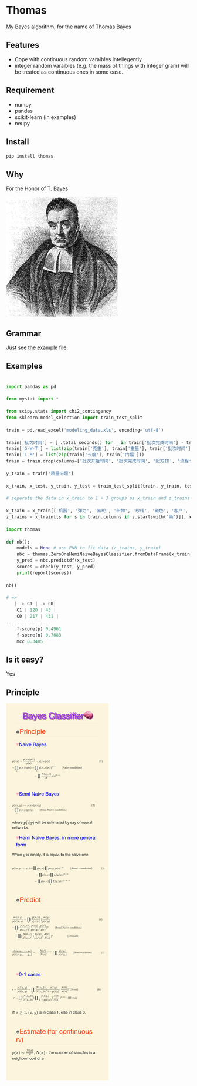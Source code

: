 # Thomas
My Bayes algorithm, for the name of Thomas Bayes

## Features
* Cope with continuous random varaibles intellegently.
* integer random varaibles (e.g. the mass of things with integer gram) will be treated as continuous ones in some case.

## Requirement
* numpy
* pandas
* scikit-learn (in examples)
* neupy

## Install

`pip install thomas`

## Why
For the Honor of T. Bayes

![](https://github.com/Freakwill/Thomas/blob/master/Thomas_Bayes.gif)


## Grammar
Just see the example file.

## Examples

```python

import pandas as pd

from mystat import *

from scipy.stats import chi2_contingency
from sklearn.model_selection import train_test_split

train = pd.read_excel('modeling_data.xls', encoding='utf-8')

train['批次时间'] = [_.total_seconds() for _ in train['批次完成时间'] - train['批次开始时间']]
train['G-W-T'] = list(zip(train['克重'], train['重量'], train['批次时间']))
train['L-M'] = list(zip(train['长度'], train['门幅']))
train = train.drop(columns=['批次开始时间', '批次完成时间', '配方ID', '流程卡号', '缸号', '批次时间'])

y_train = train['质量问题']

x_train, x_test, y_train, y_test = train_test_split(train, y_train, test_size=0.2)

# seperate the data in x_train to 1 + 3 groups as x_train and z_trains

x_train = x_train[['机器', '弹力', '氨纶', '织物', '纱线', '颜色', '客户', '月份', 'L-M', 'G-W-T']]
z_trains = x_train[[s for s in train.columns if s.startswith('助')]], x_train[[s for s in train.columns if s.startswith('染')]], x_train[[s for s in train.columns if s.startswith('光')]]

import thomas

def nb():
    models = None # use PNN to fit data (z_trains, y_train)
    nbc = thomas.ZeroOneHemiNaiveBayesClassifier.fromDataFrame(x_train, z_trains, y_train, models)
    y_pred = nbc.predictdf(x_test)
    scores = check(y_test, y_pred)
    print(report(scores))

nb()

# =>
   | -> C1 | -> C0|
    C1 | 128 | 43 |
    C0 | 217 | 431 |
----------------
    f-score(p) 0.4961
    f-socre(n) 0.7683
    mcc 0.3405
```

## Is it easy?
Yes

## Principle

![](https://github.com/Freakwill/Thomas/blob/master/README.png)
